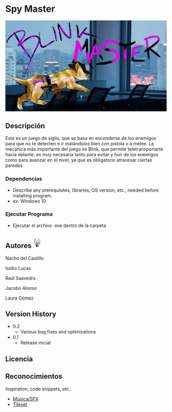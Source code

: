 # Spy Master
![Screenshot](LogoPreview.jpg)
## Descripción

Este es un juego de sigilo, que se basa en esconderse de los enemigos para que no te
detecten e ir matándolos bien con pistola o a melee. La mecánica más importante del juego
es Blink, que permite teletransportarte hacia delante, es muy necesaria tanto para evitar y
huir de los enemigos como para avanzar en el nivel, ya que es obligatorio atravesar ciertas
paredes

### Dependencias

* Describe any prerequisites, libraries, OS version, etc., needed before installing program.
* ex. Windows 10

### Ejecutar Programa

* Ejecutar el archivo .exe dentro de la carpeta


## Autores ![Screenshot](MainChar.png)

Nacho del Castillo

Isidro Lucas

Raúl Saavedra

Jacobo Alonso

Laura Gómez


## Version History

* 0.2
    * Various bug fixes and optimizations
* 0.1
    * Release inicial

## Licencia


## Reconocimientos

Inspiration, code snippets, etc.
* [Música/SFX](https://www.bensound.com/)
* [Tileset](https://opengameart.org/content/sci-fi-interior-tiles)
